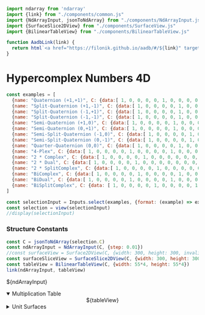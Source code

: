 <div style="display:none">
$$
\newcommand{\I}[1]{#1}
\newcommand{\K}[1]{#1}
\newcommand{\A}[1]{\mathbf{#1}}
\newcommand{\scalars}[2][]{\K{#2}\I{#1}}
\newcommand{\versors}[2][]{\A{#2}\I{#1}}
\newcommand{\xs}[1]{\scalars[^{#1}]{x}}
\newcommand{\ys}[1]{\scalars[^{#1}]{y}}
\newcommand{\zs}[1]{\scalars[^{#1}]{z}}
\newcommand{\es}[1]{\versors[_{#1}]{e}}
\newcommand{\fs}[1]{\versors[_{#1}]{f}}
\newcommand{\Xs}[2]{\scalars[_{#1}^{#2}]{X}}
\newcommand{\Ys}[2]{\scalars[_{#1}^{#2}]{Y}}
\newcommand{\Zs}[2]{\scalars[_{#1}^{#2}]{Z}}
\newcommand{\Cs}[3]{\scalars[_{#1#2}^{#3}]{C}}
$$
</div>

```js
import ndarray from 'ndarray'
import {link} from "./components/common.js"
import {NdArrayInput, jsonToNdArray} from "./components/NdArrayInput.js"
import {SurfaceSlice2DView} from "./components/SurfaceView.js"
import {BilinearTableView} from "./components/BilinearTableView.js"

function AadbLink(link) {
  return html`<a href="https://filonik.github.io/aadb/#/${link}" target="_blank">AADB</a>`
}
```

# Hypercomplex Numbers 4D

<!--
$$
\A{x} = \xs{0}\es{0} + \xs{1}\es{1} + \xs{2}\es{2} + \xs{3}\es{3}
$$

## Examples
-->

```js
const examples = [
  {name: "Quaternion (+1,+1)", C: {data:[ 1, 0, 0, 0, 0, 1, 0, 0, 0, 0, 1, 0, 0, 0, 0, 1, 0, 1, 0, 0, -1, 0, 0, 0, 0, 0, 0, 1, 0, 0, -1, 0, 0, 0, 1, 0, 0, 0, 0, -1, -1, 0, 0, 0, 0, 1, 0, 0, 0, 0, 0, 1, 0, 0, 1, 0, 0, -1, 0, 0, -1, 0, 0, 0 ], shape:[4,4,4]}},
  {name: "Split-Quaternion (+1,-1)", C: {data:[ 1, 0, 0, 0, 0, 1, 0, 0, 0, 0, 1, 0, 0, 0, 0, 1, 0, 1, 0, 0, -1, 0, 0, 0, 0, 0, 0, 1, 0, 0, -1, 0, 0, 0, 1, 0, 0, 0, 0, -1, 1, 0, 0, 0, 0, -1, 0, 0, 0, 0, 0, 1, 0, 0, 1, 0, 0, 1, 0, 0, 1, 0, 0, 0 ], shape:[4,4,4]}},
  {name: "Split-Quaternion (-1,+1)", C: {data:[ 1, 0, 0, 0, 0, 1, 0, 0, 0, 0, 1, 0, 0, 0, 0, 1, 0, 1, 0, 0, 1, 0, 0, 0, 0, 0, 0, 1, 0, 0, 1, 0, 0, 0, 1, 0, 0, 0, 0, -1, -1, 0, 0, 0, 0, 1, 0, 0, 0, 0, 0, 1, 0, 0, -1, 0, 0, -1, 0, 0, 1, 0, 0, 0 ], shape:[4,4,4]}},
  {name: "Split-Quaternion (-1,-1)", C: {data:[ 1, 0, 0, 0, 0, 1, 0, 0, 0, 0, 1, 0, 0, 0, 0, 1, 0, 1, 0, 0, 1, 0, 0, 0, 0, 0, 0, 1, 0, 0, 1, 0, 0, 0, 1, 0, 0, 0, 0, -1, 1, 0, 0, 0, 0, -1, 0, 0, 0, 0, 0, 1, 0, 0, -1, 0, 0, 1, 0, 0, -1, 0, 0, 0 ], shape:[4,4,4]}},
  {name: "Semi-Quaternion (+1,0)", C: {data:[ 1, 0, 0, 0, 0, 1, 0, 0, 0, 0, 1, 0, 0, 0, 0, 1, 0, 1, 0, 0, -1, 0, 0, 0, 0, 0, 0, 1, 0, 0, -1, 0, 0, 0, 1, 0, 0, 0, 0, -1, 0, 0, 0, 0, 0, 0, 0, 0, 0, 0, 0, 1, 0, 0, 1, 0, 0, 0, 0, 0, 0, 0, 0, 0 ], shape:[4,4,4]}},
  {name: "Semi-Quaternion (0,+1)", C: {data:[ 1, 0, 0, 0, 0, 1, 0, 0, 0, 0, 1, 0, 0, 0, 0, 1, 0, 1, 0, 0, 0, 0, 0, 0, 0, 0, 0, 1, 0, 0, 0, 0, 0, 0, 1, 0, 0, 0, 0, -1, -1, 0, 0, 0, 0, 1, 0, 0, 0, 0, 0, 1, 0, 0, 0, 0, 0, -1, 0, 0, 0, 0, 0, 0 ], shape:[4,4,4]}},
  {name: "Semi-Split-Quaternion (-1,0)", C: {data:[ 1, 0, 0, 0, 0, 1, 0, 0, 0, 0, 1, 0, 0, 0, 0, 1, 0, 1, 0, 0, 1, 0, 0, 0, 0, 0, 0, 1, 0, 0, 1, 0, 0, 0, 1, 0, 0, 0, 0, -1, 0, 0, 0, 0, 0, 0, 0, 0, 0, 0, 0, 1, 0, 0, -1, 0, 0, 0, 0, 0, 0, 0, 0, 0 ], shape:[4,4,4]}},
  {name: "Semi-Split-Quaternion (0,-1)", C: {data:[ 1, 0, 0, 0, 0, 1, 0, 0, 0, 0, 1, 0, 0, 0, 0, 1, 0, 1, 0, 0, 0, 0, 0, 0, 0, 0, 0, 1, 0, 0, 0, 0, 0, 0, 1, 0, 0, 0, 0, -1, 1, 0, 0, 0, 0, -1, 0, 0, 0, 0, 0, 1, 0, 0, 0, 0, 0, 1, 0, 0, 0, 0, 0, 0 ], shape:[4,4,4]}},
  {name: "Quarter-Quaternion (0,0)", C: {data:[ 1, 0, 0, 0, 0, 1, 0, 0, 0, 0, 1, 0, 0, 0, 0, 1, 0, 1, 0, 0, 0, 0, 0, 0, 0, 0, 0, 1, 0, 0, 0, 0, 0, 0, 1, 0, 0, 0, 0, -1, 0, 0, 0, 0, 0, 0, 0, 0, 0, 0, 0, 1, 0, 0, 0, 0, 0, 0, 0, 0, 0, 0, 0, 0 ], shape:[4,4,4]}},
  {name: "4-Plex", C: {data:[ 1, 0, 0, 0, 0, 1, 0, 0, 0, 0, 1, 0, 0, 0, 0, 1, 0, 1, 0, 0, 0, 0, 1, 0, 0, 0, 0, 1, 1, 0, 0, 0, 0, 0, 1, 0, 0, 0, 0, 1, 1, 0, 0, 0, 0, 1, 0, 0, 0, 0, 0, 1, 1, 0, 0, 0, 0, 1, 0, 0, 0, 0, 1, 0 ], shape:[4,4,4]}}, 
  {name: "2 * Complex", C: {data:[ 1, 0, 0, 0, 0, 1, 0, 0, 0, 0, 0, 0, 0, 0, 0, 0, 0, 1, 0, 0, -1, 0, 0, 0, 0, 0, 0, 0, 0, 0, 0, 0, 0, 0, 0, 0, 0, 0, 0, 0, 0, 0, 1, 0, 0, 0, 0, 1, 0, 0, 0, 0, 0, 0, 0, 0, 0, 0, 0, 1, 0, 0, -1, 0 ], shape:[4,4,4]}},
  {name: "2 * Dual", C: {data:[ 1, 0, 0, 0, 0, 1, 0, 0, 0, 0, 0, 0, 0, 0, 0, 0, 0, 1, 0, 0, 0, 0, 0, 0, 0, 0, 0, 0, 0, 0, 0, 0, 0, 0, 0, 0, 0, 0, 0, 0, 0, 0, 1, 0, 0, 0, 0, 1, 0, 0, 0, 0, 0, 0, 0, 0, 0, 0, 0, 1, 0, 0, 0, 0 ], shape:[4,4,4]}},
  {name: "2 * SplitComplex", C: {data:[ 1, 0, 0, 0, 0, 1, 0, 0, 0, 0, 0, 0, 0, 0, 0, 0, 0, 1, 0, 0, 1, 0, 0, 0, 0, 0, 0, 0, 0, 0, 0, 0, 0, 0, 0, 0, 0, 0, 0, 0, 0, 0, 1, 0, 0, 0, 0, 1, 0, 0, 0, 0, 0, 0, 0, 0, 0, 0, 0, 1, 0, 0, 1, 0 ], shape:[4,4,4]}},
  {name: "BiComplex", C: {data:[ 1, 0, 0, 0, 0, 1, 0, 0, 0, 0, 1, 0, 0, 0, 0, 1, 0, 1, 0, 0, -1, 0, 0, 0, 0, 0, 0, 1, 0, 0, -1, 0, 0, 0, 1, 0, 0, 0, 0, 1, -1, 0, 0, 0, 0, -1, 0, 0, 0, 0, 0, 1, 0, 0, -1, 0, 0, -1, 0, 0, 1, 0, 0, 0 ], shape:[4,4,4]}},
  {name: "BiDual", C: {data:[ 1, 0, 0, 0, 0, 1, 0, 0, 0, 0, 1, 0, 0, 0, 0, 1, 0, 1, 0, 0, 0, 0, 0, 0, 0, 0, 0, 1, 0, 0, 0, 0, 0, 0, 1, 0, 0, 0, 0, 1, -1, 0, 0, 0, 0, -1, 0, 0, 0, 0, 0, 1, 0, 0, 0, 0, 0, -1, 0, 0, 0, 0, 0, 0 ], shape:[4,4,4]}},
  {name: "BiSplitComplex", C: {data: [ 1, 0, 0, 0, 0, 1, 0, 0, 0, 0, 1, 0, 0, 0, 0, 1, 0, 1, 0, 0, 1, 0, 0, 0, 0, 0, 0, 1, 0, 0, 1, 0, 0, 0, 1, 0, 0, 0, 0, 1, -1, 0, 0, 0, 0, -1, 0, 0, 0, 0, 0, 1, 0, 0, 1, 0, 0, -1, 0, 0, -1, 0, 0, 0 ], shape:[4,4,4]}},
]

const selectionInput = Inputs.select(examples, {format: (example) => example.name, label: "Select Example"})
const selection = view(selectionInput)
//display(selectionInput)
```

### Structure Constants

```js
const C = jsonToNdArray(selection.C)
const ndArrayInput = NdArrayInput(C, {step: 0.01})
//const surfaceView = Surface2DView(C, {width: 300, height: 300, invalidation})
const surfaceSliceView = SurfaceSlice2DView(C, {width: 300, height: 300, invalidation})
const tableView = BilinearTableView(C, {width: 55*4, height: 55*4})
link(ndArrayInput, tableView)
```

${ndArrayInput}

<details open>
  <summary>Multiplication Table</summary>
  <div class="card" style="text-align: center">
    ${tableView}
  </div>
</details>

<details>
  <summary>Unit Surfaces</summary>
  <div class="card">
    ${surfaceSliceView}
  </div>
</details>

